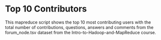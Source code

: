 Top 10 Contributors
===================
This mapreduce script shows the top 10 most contributing users with the total number of contributions, questions, answers and comments from the forum_node.tsv dataset from the Intro-to-Hadoop-and-MapReduce course.
